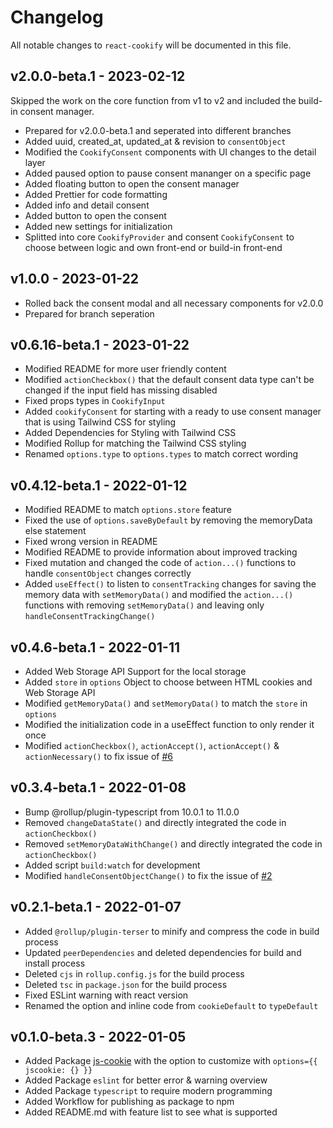 # Changelog

All notable changes to `react-cookify` will be documented in this file.

## v2.0.0-beta.1 - 2023-02-12

Skipped the work on the core function from v1 to v2 and included the build-in consent manager.

* Prepared for v2.0.0-beta.1 and seperated into different branches
* Added uuid, created_at, updated_at & revision to `consentObject`
* Modified the `CookifyConsent` components with UI changes to the detail layer
* Added paused option to pause consent mananger on a specific page
* Added floating button to open the consent manager
* Added Prettier for code formatting
* Added info and detail consent
* Added button to open the consent
* Added new settings for initialization
* Splitted into core `CookifyProvider` and consent `CookifyConsent` to choose between logic and own front-end or build-in front-end

## v1.0.0 - 2023-01-22

* Rolled back the consent modal and all necessary components for v2.0.0
* Prepared for branch seperation

## v0.6.16-beta.1 - 2023-01-22

* Modified README for more user friendly content
* Modified `actionCheckbox()` that the default consent data type can't be changed if the input field has missing disabled
* Fixed props types in `CookifyInput`
* Added `cookifyConsent` for starting with a ready to use consent manager that is using Tailwind CSS for styling
* Added Dependencies for Styling with Tailwind CSS
* Modified Rollup for matching the Tailwind CSS styling
* Renamed `options.type` to `options.types` to match correct wording

## v0.4.12-beta.1 - 2022-01-12

* Modified README to match `options.store` feature
* Fixed the use of `options.saveByDefault` by removing the memoryData else statement
* Fixed wrong version in README
* Modified README to provide information about improved tracking
* Fixed mutation and changed the code of `action...()` functions to handle `consentObject` changes correctly
* Added `useEffect()` to listen to `consentTracking` changes for saving the memory data with `setMemoryData()` and modified the `action...()` functions with removing `setMemoryData()` and leaving only `handleConsentTrackingChange()`

## v0.4.6-beta.1 - 2022-01-11

* Added Web Storage API Support for the local storage
* Added `store` in `options` Object to choose between HTML cookies and Web Storage API
* Modified `getMemoryData()` and `setMemoryData()` to match the `store` in `options`
* Modified the initialization code in a useEffect function to only render it once
* Modified `actionCheckbox()`, `actionAccept()`, `actionAccept()` & `actionNecessary()` to fix issue of [#6](https://github.com/Jersyfi/react-cookify/issues/6)

## v0.3.4-beta.1 - 2022-01-08

* Bump @rollup/plugin-typescript from 10.0.1 to 11.0.0
* Removed `changeDataState()` and directly integrated the code in `actionCheckbox()`
* Removed `setMemoryDataWithChange()` and directly integrated the code in `actionCheckbox()`
* Added script `build:watch` for development
* Modified `handleConsentObjectChange()` to fix the issue of [#2](https://github.com/Jersyfi/react-cookify/issues/2)

## v0.2.1-beta.1 - 2022-01-07

* Added `@rollup/plugin-terser` to minify and compress the code in build process
* Updated `peerDependencies` and deleted dependencies for build and install process
* Deleted `cjs` in `rollup.config.js` for the build process
* Deleted `tsc` in `package.json` for the build process
* Fixed ESLint warning with react version
* Renamed the option and inline code from `cookieDefault` to `typeDefault`

## v0.1.0-beta.3 - 2022-01-05

* Added Package [js-cookie](https://github.com/js-cookie/js-cookie/) with the option to customize with `options={{ jscookie: {} }}`
* Added Package `eslint` for better error & warning overview
* Added Package `typescript` to require modern programming
* Added Workflow for publishing as package to npm
* Added README.md with feature list to see what is supported
